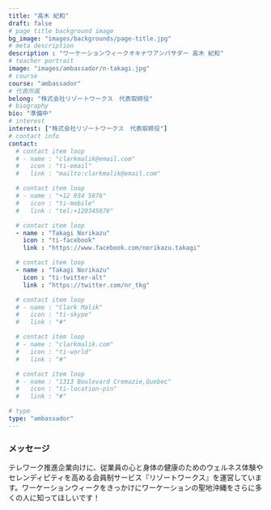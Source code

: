 ```yaml
---
title: "高木 紀和"
draft: false
# page title background image
bg_image: "images/backgrounds/page-title.jpg"
# meta description
description : "ワーケーションウィークオキナワアンバサダー 高木 紀和"
# teacher portrait
image: "images/ambassador/n-takagi.jpg"
# course
course: "ambassador"
# 代表所属
belong: "株式会社リゾートワークス　代表取締役"
# biography
bio: "準備中"
# interest
interest: ["株式会社リゾートワークス　代表取締役"]
# contact info
contact:
  # contact item loop
  # - name : "clarkmalik@email.com"
  #   icon : "ti-email"
  #   link : "mailto:clarkmalik@email.com"

  # contact item loop
  # - name : "+12 034 5876"
  #   icon : "ti-mobile"
  #   link : "tel:+120345876"

  # contact item loop
  - name : "Takagi Norikazu"
    icon : "ti-facebook"
    link : "https://www.facebook.com/norikazu.takagi"

  # contact item loop
  - name : "Takagi Norikazu"
    icon : "ti-twitter-alt"
    link : "https://twitter.com/nr_tkg"

  # contact item loop
  # - name : "Clark Malik"
  #   icon : "ti-skype"
  #   link : "#"

  # contact item loop
  # - name : "clarkmalik.com"
  #   icon : "ti-world"
  #   link : "#"

  # contact item loop
  # - name : "1313 Boulevard Cremazie,Quebec"
  #   icon : "ti-location-pin"
  #   link : "#"

# type
type: "ambassador"
---
```


### メッセージ

テレワーク推進企業向けに、従業員の心と身体の健康のためのウェルネス体験やセレンディピティを高める会員制サービス『リゾートワークス』を運営しています。ワーケーションウィークをきっかけにワーケーションの聖地沖縄をさらに多くの人に知ってほしいです！